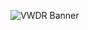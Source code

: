 ![VWDR Banner](https://vwdr.netlify.app/)


<!--![Profile Banner](https://via.placeholder.com/1200x300/000000/FFFFFF?text=vwdr&font=Roboto&text_color=RGB(255,0,0)+%7C+RGB(0,255,0)+%7C+RGB(0,0,255))-->




<!--
**vwdr/vwdr** is a ✨ _special_ ✨ repository because its `README.md` (this file) appears on your GitHub profile.

Here are some ideas to get you started:

- 🔭 I’m currently working on ...
- 🌱 I’m currently learning ...
- 👯 I’m looking to collaborate on ...
- 🤔 I’m looking for help with ...
- 💬 Ask me about ...
- 📫 How to reach me: ...
- 😄 Pronouns: ...
- ⚡ Fun fact: ...
-->
